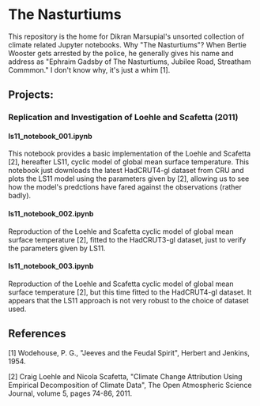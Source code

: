 # The Nasturtiums 

This repository is the home for Dikran Marsupial's unsorted collection of climate related Jupyter notebooks.  Why "The Nasturtiums"?  When Bertie Wooster gets arrested by the police, he generally gives his name and address as "Ephraim Gadsby of The Nasturtiums, Jubilee Road, Streatham Commmon."  I don't know why, it's just a whim [1].

## Projects:

### Replication and Investigation of Loehle and Scafetta (2011)

#### ls11_notebook_001.ipynb 

This notebook provides a basic implementation of the Loehle and Scafetta [2], hereafter LS11, cyclic model of global mean surface temperature.  This notebook just downloads the latest HadCRUT4-gl dataset from CRU and plots the LS11 model using the parameters given by [2], allowing us to see how the model's predctions have fared against the observations (rather badly).

#### ls11_notebook_002.ipynb 

Reproduction of the Loehle and Scafetta cyclic model of global mean surface temperature [2], fitted to the HadCRUT3-gl dataset, just to verify the parameters given by LS11.  


#### ls11_notebook_003.ipynb 

Reproduction of the Loehle and Scafetta cyclic model of global mean surface temperature [2], but this time fitted to the HadCRUT4-gl dataset.  It appears that the LS11 approach is not very robust to the choice of dataset used.  

## References

[1] Wodehouse, P. G., "Jeeves and the Feudal Spirit", Herbert and Jenkins, 1954.

[2] Craig Loehle and Nicola Scafetta, "Climate Change Attribution Using Empirical Decomposition of Climate Data", The Open Atmospheric Science Journal, volume 5, pages 74-86, 2011.
